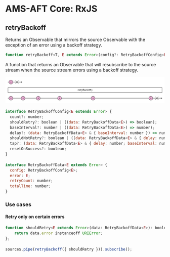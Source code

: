 # AMS-AFT Core: RxJS

## retryBackoff

Returns an Observable that mirrors the source Observable with the exception of an error using a backoff strategy.

```js
function retryBackoff<T, E extends Error>(config?: RetryBackoffConfig<E>): MonoTypeOperatorFunction<T>
```

A function that returns an Observable that will resubscribe to the source stream when the source stream errors using a backoff strategy.

![retryBackoff marble diagram](./retry-backoff.png)

```js
interface RetryBackoffConfig<E extends Error> {
  count?: number;
  shouldRetry?: boolean | ((data: RetryBackoffData<E>) => boolean);
  baseInterval?: number | ((data: RetryBackoffData<E>) => number);
  delay?: (data: RetryBackoffData<E> & { baseInterval: number }) => number;
  shouldNotRetry?: boolean | ((data: RetryBackoffData<E> & { delay: number; baseInterval: number }) => boolean);
  tap?: (data: RetryBackoffData<E> & { delay: number; baseInterval: number }) => void;
  resetOnSuccess?: boolean;
}

interface RetryBackoffData<E extends Error> {
  config: RetryBackoffConfig<E>;
  error: E;
  retryCount: number;
  totalTime: number;
}
```

### Use cases

#### Retry only on certain errors

```js
function shouldRetry<E extends Error>(data: RetryBackoffData<E>): boolean {
    return data.error instanceoff URIError;
};

source$.pipe(retryBackoff({ shouldRetry })).subscribe();
```
